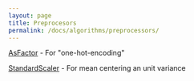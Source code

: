```yaml
---
layout: page
title: Preprocesors
permalink: /docs/algorithms/preprocessors/
---
```


[AsFactor](AsFactor/) - For "one-hot-encoding"

[StandardScaler](StandardScaler/) - For mean centering an unit variance